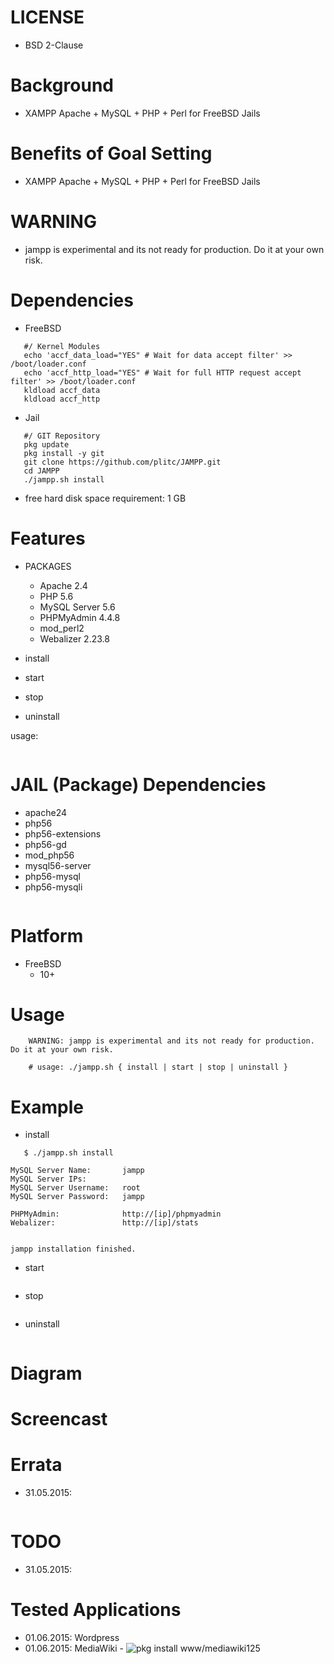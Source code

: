 
LICENSE
=======
* BSD 2-Clause

Background
==========
* XAMPP Apache + MySQL + PHP + Perl for FreeBSD Jails

Benefits of Goal Setting
========================
* XAMPP Apache + MySQL + PHP + Perl for FreeBSD Jails

WARNING
=======
* jampp is experimental and its not ready for production. Do it at your own risk.

Dependencies
============
* FreeBSD
```
   #/ Kernel Modules
   echo 'accf_data_load="YES" # Wait for data accept filter' >> /boot/loader.conf
   echo 'accf_http_load="YES" # Wait for full HTTP request accept filter' >> /boot/loader.conf
   kldload accf_data
   kldload accf_http
```
* Jail
```
   #/ GIT Repository
   pkg update
   pkg install -y git
   git clone https://github.com/plitc/JAMPP.git
   cd JAMPP
   ./jampp.sh install
```

* free hard disk space requirement: 1 GB

Features
========
* PACKAGES
   * Apache 2.4
   * PHP 5.6
   * MySQL Server 5.6
   * PHPMyAdmin 4.4.8
   * mod_perl2
   * Webalizer 2.23.8

* install

* start

* stop

* uninstall

usage:
```
```

JAIL (Package) Dependencies
===========================
* apache24
* php56
* php56-extensions
* php56-gd
* mod_php56
* mysql56-server
* php56-mysql
* php56-mysqli

```
```

Platform
========
* FreeBSD
   * 10+

Usage
=====
```
    WARNING: jampp is experimental and its not ready for production. Do it at your own risk.

    # usage: ./jampp.sh { install | start | stop | uninstall }
```

Example
=======
* install
```
   $ ./jampp.sh install

MySQL Server Name:       jampp
MySQL Server IPs:
MySQL Server Username:   root
MySQL Server Password:   jampp

PHPMyAdmin:              http://[ip]/phpmyadmin
Webalizer:               http://[ip]/stats


jampp installation finished.
```

* start
```
```

* stop
```
```

* uninstall
```
```

Diagram
=======

Screencast
==========

Errata
======
* 31.05.2015:
```
```

TODO
====
* 31.05.2015:

Tested Applications
===================
* 01.06.2015: Wordpress
* 01.06.2015: MediaWiki - ![pkg install www/mediawiki125](http://www.freshports.org/www/mediawiki125/)

